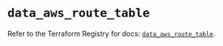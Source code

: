 # `data_aws_route_table`

Refer to the Terraform Registry for docs: [`data_aws_route_table`](https://registry.terraform.io/providers/hashicorp/aws/6.12.0/docs/data-sources/route_table).
